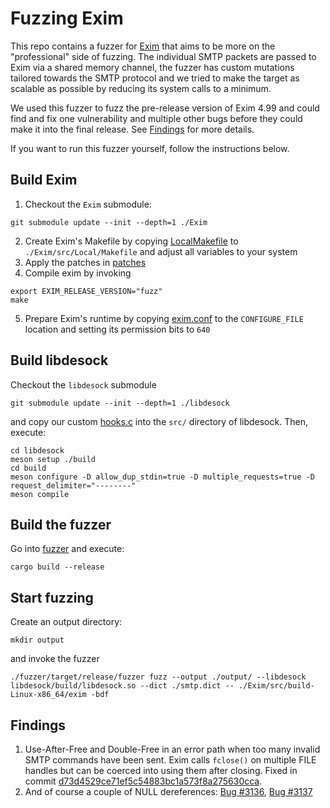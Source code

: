 # Fuzzing Exim

This repo contains a fuzzer for [Exim](https://exim.org) that aims to be more on the "professional"
side of fuzzing.
The individual SMTP packets are passed to Exim via a shared memory channel, the fuzzer has custom
mutations tailored towards the SMTP protocol and we tried to make the target as scalable as possible
by reducing its system calls to a minimum.

We used this fuzzer to fuzz the pre-release version of Exim 4.99 and could find and fix one vulnerability
and multiple other bugs before they could make it into the final release. See [Findings](#Findings) for more details.

If you want to run this fuzzer yourself, follow the instructions below.

## Build Exim
1. Checkout the `Exim` submodule:
```
git submodule update --init --depth=1 ./Exim
```
2. Create Exim's Makefile by copying [LocalMakefile](./LocalMakefile) to `./Exim/src/Local/Makefile`
   and adjust all variables to your system
3. Apply the patches in [patches](./patches)
4. Compile exim by invoking
```
export EXIM_RELEASE_VERSION="fuzz"
make
```
5. Prepare Exim's runtime by copying [exim.conf](./exim.conf) to the `CONFIGURE_FILE` location and setting its
   permission bits to `640`

## Build libdesock
Checkout the `libdesock` submodule
```
git submodule update --init --depth=1 ./libdesock
```
and copy our custom [hooks.c](./hooks.c) into the `src/` directory of libdesock.
Then, execute:
```
cd libdesock
meson setup ./build
cd build
meson configure -D allow_dup_stdin=true -D multiple_requests=true -D request_delimiter="--------"
meson compile
```

## Build the fuzzer
Go into [fuzzer](./fuzzer) and execute:
```
cargo build --release
```

## Start fuzzing
Create an output directory:
```
mkdir output
```
and invoke the fuzzer
```
./fuzzer/target/release/fuzzer fuzz --output ./output/ --libdesock libdesock/build/libdesock.so --dict ./smtp.dict -- ./Exim/src/build-Linux-x86_64/exim -bdf
```

## Findings
1. Use-After-Free and Double-Free in an error path when too many invalid SMTP commands have been sent. Exim calls
   `fclose()` on multiple FILE handles but can be coerced into using them after closing. Fixed in commit
   [d73d4529ce71ef5c54883bc1a573f8a275630cca](https://github.com/Exim/exim/commit/d73d4529ce71ef5c54883bc1a573f8a275630cca).
2. And of course a couple of NULL dereferences: [Bug #3136](https://bugs.exim.org/show_bug.cgi?id=3136), [Bug #3137](https://bugs.exim.org/show_bug.cgi?id=3137)

